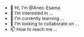 - 👋 Hi, I’m @Anec-Esama
- 👀 I’m interested in ...
- 🌱 I’m currently learning ...
- 💞️ I’m looking to collaborate on ...
- 📫 How to reach me ...

<!---
Anec-Esama/Anec-Esama is a ✨ special ✨ repository because its `README.md` (this file) appears on your GitHub profile.
You can click the Preview link to take a look at your changes.
--->
